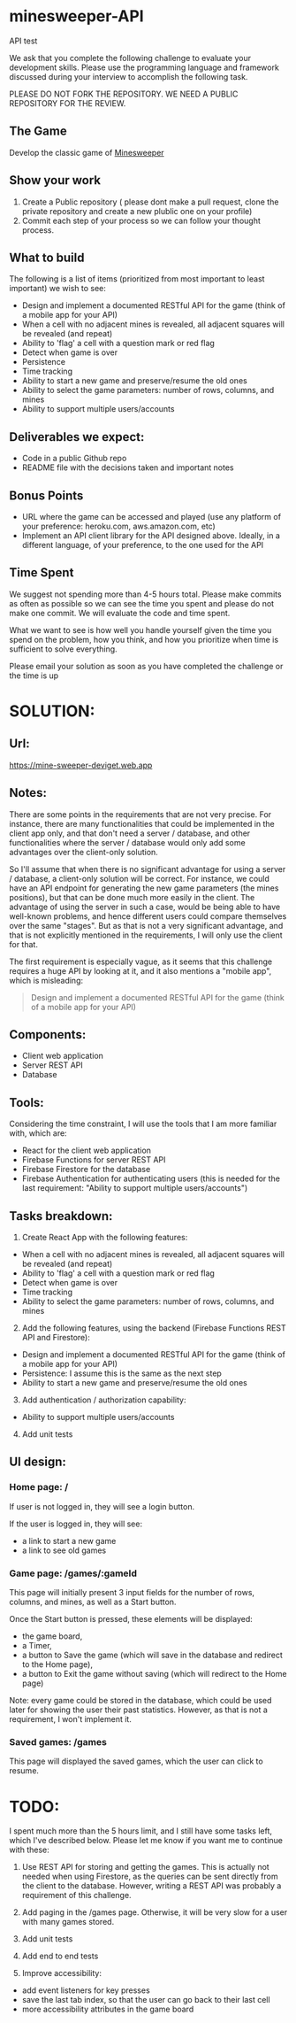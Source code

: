 # minesweeper-API
API test

We ask that you complete the following challenge to evaluate your development skills. Please use the programming language and framework discussed during your interview to accomplish the following task.

PLEASE DO NOT FORK THE REPOSITORY. WE NEED A PUBLIC REPOSITORY FOR THE REVIEW. 

## The Game
Develop the classic game of [Minesweeper](https://en.wikipedia.org/wiki/Minesweeper_(video_game))

## Show your work

1.  Create a Public repository ( please dont make a pull request, clone the private repository and create a new plublic one on your profile)
2.  Commit each step of your process so we can follow your thought process.

## What to build
The following is a list of items (prioritized from most important to least important) we wish to see:
* Design and implement a documented RESTful API for the game (think of a mobile app for your API)
* When a cell with no adjacent mines is revealed, all adjacent squares will be revealed (and repeat)
* Ability to 'flag' a cell with a question mark or red flag
* Detect when game is over
* Persistence
* Time tracking
* Ability to start a new game and preserve/resume the old ones
* Ability to select the game parameters: number of rows, columns, and mines
* Ability to support multiple users/accounts
 
## Deliverables we expect:
* Code in a public Github repo
* README file with the decisions taken and important notes

## Bonus Points
* URL where the game can be accessed and played (use any platform of your preference: heroku.com, aws.amazon.com, etc)
* Implement an API client library for the API designed above. Ideally, in a different language, of your preference, to the one used for the API

## Time Spent
We suggest not spending more than 4-5 hours total.  Please make commits as often as possible so we can see the time you spent and please do not make one commit.  We will evaluate the code and time spent.
 
What we want to see is how well you handle yourself given the time you spend on the problem, how you think, and how you prioritize when time is sufficient to solve everything.

Please email your solution as soon as you have completed the challenge or the time is up



# SOLUTION:

## Url:

https://mine-sweeper-deviget.web.app

## Notes:

There are some points in the requirements that are not very precise. For instance, there are many functionalities that could be implemented in the client app only, and that don't need a server / database, and other functionalities where the server / database would only add some advantages over the client-only solution.

So I'll assume that when there is no significant advantage for using a server / database, a client-only solution will be correct. For instance, we could have an API endpoint for generating the new game parameters (the mines positions), but that can be done much more easily in the client. The advantage of using the server in such a case, would be being able to have well-known problems, and hence different users could compare themselves over the same "stages". But as that is not a very significant advantage, and that is not explicitly mentioned in the requirements, I will only use the client for that.

The first requirement is especially vague, as it seems that this challenge requires a huge API by looking at it, and it also mentions a "mobile app", which is misleading:
> Design and implement a documented RESTful API for the game (think of a mobile app for your API)


## Components:

- Client web application
- Server REST API
- Database

## Tools:

Considering the time constraint, I will use the tools that I am more familiar with, which are:

- React for the client web application
- Firebase Functions for server REST API
- Firebase Firestore for the database
- Firebase Authentication for authenticating users (this is needed for the last requirement: "Ability to support multiple users/accounts")

## Tasks breakdown:

1. Create React App with the following features:
* When a cell with no adjacent mines is revealed, all adjacent squares will be revealed (and repeat)
* Ability to 'flag' a cell with a question mark or red flag
* Detect when game is over
* Time tracking
* Ability to select the game parameters: number of rows, columns, and mines

2. Add the following features, using the backend (Firebase Functions REST API and Firestore):
* Design and implement a documented RESTful API for the game (think of a mobile app for your API)
* Persistence: I assume this is the same as the next step
* Ability to start a new game and preserve/resume the old ones

3. Add authentication / authorization capability:
* Ability to support multiple users/accounts

4. Add unit tests

## UI design:

### Home page: /

If user is not logged in, they will see a login button.

If the user is logged in, they will see:
- a link to start a new game
- a link to see old games

### Game page: /games/:gameId

This page will initially present 3 input fields for the number of rows, columns, and mines, as well as a Start button.

Once the Start button is pressed, these elements will be displayed:
- the game board,
- a Timer,
- a button to Save the game (which will save in the database and redirect to the Home page),
- a button to Exit the game without saving (which will redirect to the Home page)

Note: every game could be stored in the database, which could be used later for showing the user their past statistics. However, as that is not a requirement, I won't implement it.

### Saved games: /games

This page will displayed the saved games, which the user can click to resume.


# TODO:

I spent much more than the 5 hours limit, and I still have some tasks left, which I've described below. Please let me know if you want me to continue with these:

1. Use REST API for storing and getting the games. This is actually not needed when using Firestore, as the queries can be sent directly from the client to the database. However, writing a REST API was probably a requirement of this challenge.

2. Add paging in the /games page. Otherwise, it will be very slow for a user with many games stored.

3. Add unit tests

4. Add end to end tests

5. Improve accessibility:

- add event listeners for key presses
- save the last tab index, so that the user can go back to their last cell
- more accessibility attributes in the game board